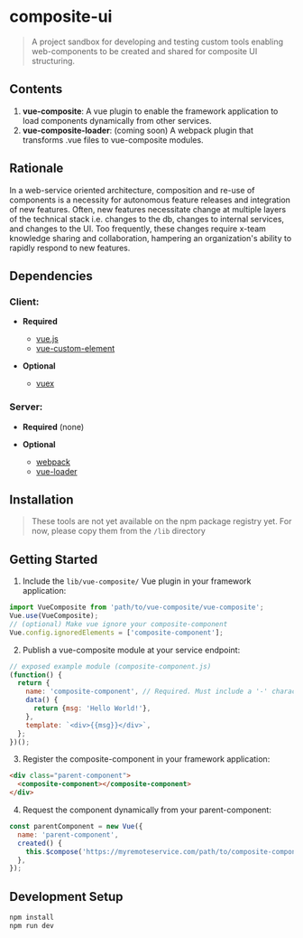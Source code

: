 # composite-ui
> A project sandbox for developing and testing custom tools enabling web-components to be created and shared for composite UI structuring.

## Contents
1. **vue-composite**: A vue plugin to enable the framework application to load components dynamically
from other services.
2. **vue-composite-loader**: (coming soon) A webpack plugin that transforms .vue files to vue-composite modules.

## Rationale
In a web-service oriented architecture, composition and re-use of components is a necessity for autonomous feature
releases and integration of new features. Often, new features necessitate change at multiple layers of the
technical stack i.e. changes to the db, changes to internal services, and changes to the UI. Too frequently, these changes
require x-team knowledge sharing and collaboration, hampering an organization's ability to rapidly respond to new features.

## Dependencies

### Client:
* **Required**
  * [vue.js](https://github.com/vuejs/vue)
  * [vue-custom-element](https://github.com/karol-f/vue-custom-element)

* **Optional**
  * [vuex](https://github/vuejs/vuex)

### Server:
* **Required** (none)

* **Optional**
  * [webpack](https://github.com/webpack/webpack)
  * [vue-loader](https://github.com/vuejs/vue-loader)

## Installation
> These tools are not yet available on the npm package registry yet. For now, please copy them from the `/lib` directory

## Getting Started

1. Include the `lib/vue-composite/` Vue plugin in your framework application:
```javascript
import VueComposite from 'path/to/vue-composite/vue-composite';
Vue.use(VueComposite);
// (optional) Make vue ignore your composite-component
Vue.config.ignoredElements = ['composite-component'];
```

2. Publish a vue-composite module at your service endpoint:
```javascript
// exposed example module (composite-component.js)
(function() {
  return {
    name: 'composite-component', // Required. Must include a '-' character.
    data() {
      return {msg: 'Hello World!'},
    },
    template: `<div>{{msg}}</div>`,
  };
})();
```

3. Register the composite-component in your framework application:
```html
<div class="parent-component">
  <composite-component></composite-component>
</div>
```
4. Request the component dynamically from your parent-component:
```javascript
const parentComponent = new Vue({
  name: 'parent-component',
  created() {
    this.$compose('https://myremoteservice.com/path/to/composite-component.js');
  },
});
```

## Development Setup

``` bash
npm install
npm run dev
```